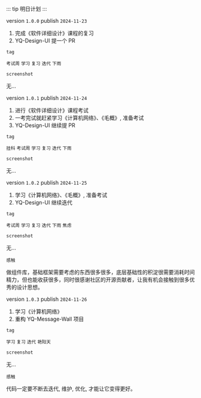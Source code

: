 ::: tip
明日计划
:::

version `1.0.0` publish `2024-11-23`

1. 完成《软件详细设计》课程的复习
2. YQ-Design-UI 提一个 PR

`tag`

`考试周` `学习` `复习` `迭代` `下雨`

`screenshot`

无...

version `1.0.1` publish `2024-11-24`

1. 进行《软件详细设计》课程考试
2. 一考完试就赶紧学习《计算机网络》、《毛概》, 准备考试
3. YQ-Design-UI 继续提 PR

`tag`

`挂科` `考试周` `学习` `复习` `迭代` `下雨`

`screenshot`

无...

version `1.0.2` publish `2024-11-25`

1. 学习《计算机网络》、《毛概》, 准备考试
2. YQ-Design-UI 继续迭代

`tag`

`考试周` `学习` `复习` `迭代` `下雨` `焦虑`

`screenshot`

无...

`感触`

做组件库，基础框架需要考虑的东西很多很多，底层基础性的积淀很需要消耗时间精力，但也能收获很多，同时很感谢社区的开源贡献者，让我有机会接触到很多优秀的设计思想。

version `1.0.3` publish `2024-11-26`

1. 学习《计算机网络》
2. 重构 YQ-Message-Wall 项目

`tag`

`学习` `复习` `迭代` `艳阳天`

`screenshot`

无...

`感触`

代码一定要不断去迭代, 维护, 优化, 才能让它变得更好。

